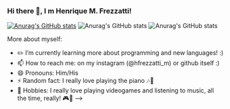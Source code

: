 ### Hi there 👋, I  m Henrique M. Frezzatti! 
[![Anurag's GitHub stats](https://github-readme-stats.vercel.app/api?username=henriquemf)](https://github.com/anuraghazra/github-readme-stats)
![Anurag's GitHub stats](https://github-readme-stats.vercel.app/api?username=anuraghazra&count_private=true)
![Anurag's GitHub stats](https://github-readme-stats.vercel.app/api?username=anuraghazra&show_icons=true)

More about myself:

- ✏️ I’m currently learning more about programming and new languages! :)
- 📫 How to reach me: on my instagram (@hfrezzatti_m) or github itself :)
- 😄 Pronouns: Him/His
- ⚡ Random fact: I really love playing the piano 🎶🎹
- 🎯 Hobbies: I really love playing videogames and listening to music, all the time, really! 🎮🎼
-->
